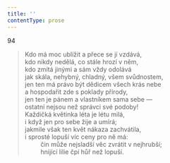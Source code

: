 ```yaml
---
title: ''
contentType: prose
---
```


94

> Kdo má moc ublížit a přece se jí vzdává,  
> kdo nikdy nedělá, co stále hrozí v něm,  
> kdo zmítá jinými a sám vždy odolává  
> jak skála, nehybný, chladný, všem svůdnostem,  
> jen ten má právo být dědicem všech krás nebe  
> a hospodařit zde s poklady přírody,  
> jen ten je pánem a vlastníkem sama sebe —  
> ostatní nejsou než správci své podoby!  
> Každičká květinka léta je létu milá,  
> i když jen pro sebe žije a umírá;  
> jakmile však ten květ nákaza zachvátila,  
> i sprosté lopuší víc ceny pro ně má:  
>          čin může nejsladší věc zvrátit v nejhrubší;  
>          hnijící lilie čpí hůř než lopuší.
